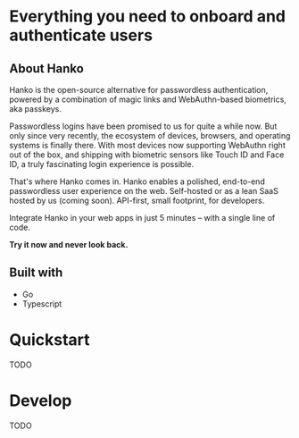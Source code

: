 # Everything you need to onboard and authenticate users
## About Hanko
Hanko is the open-source alternative for passwordless authentication, powered by a combination of magic links and WebAuthn-based biometrics, aka passkeys.

Passwordless logins have been promised to us for quite a while now. But only since very recently, the ecosystem of devices, browsers, and operating systems is finally there. With most devices now supporting WebAuthn right out of the box, and shipping with biometric sensors like Touch ID and Face ID, a truly fascinating login experience is possible.

That's where Hanko comes in. Hanko enables a polished, end-to-end passwordless user experience on the web. Self-hosted or as a lean SaaS hosted by us (coming soon). API-first, small footprint, for developers.

Integrate Hanko in your web apps in just 5 minutes – with a single line of code.

**Try it now and never look back.**

## Built with
- Go
- Typescript

# Quickstart
TODO

# Develop
TODO
